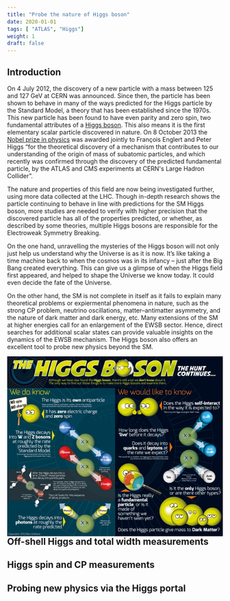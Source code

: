 ```yaml
---
title: "Probe the nature of Higgs boson"
date: 2020-01-01
tags: [ "ATLAS", "Higgs"]
weight: 1
draft: false
---
```


## Introduction
On 4 July 2012, the discovery of a new particle with a mass between 125 and 127 GeV at CERN was announced. Since then, the particle has been shown to behave in many of the ways predicted for the Higgs particle by the Standard Model, a theory that has been established since the 1970s. This new particle has been found to have even parity and zero spin, two fundamental attributes of a [Higgs boson](https://home.cern/science/physics/higgs-boson). This also means it is the first elementary scalar particle discovered in nature. On 8 October 2013 the [Nobel prize in physics](http://www.nobelprize.org/nobel_prizes/physics/laureates/2013/) was awarded jointly to François Englert and Peter Higgs “for the theoretical discovery of a mechanism that contributes to our understanding of the origin of mass of subatomic particles, and which recently was confirmed through the discovery of the predicted fundamental particle, by the ATLAS and CMS experiments at CERN's Large Hadron Collider”.

The nature and properties of this field are now being investigated further, using more data collected at the LHC. Though in-depth research shows the particle continuing to behave in line with predictions for the SM Higgs boson, more studies are needed to verify with higher precision that the discovered particle has all of the properties predicted, or whether, as described by some theories, multiple Higgs bosons are responsible for the Electroweak Symmetry Breaking. 

On the one hand, unravelling the mysteries of the Higgs boson will not only just help us understand why the Universe is as it is now. It’s like taking a time machine back to when the cosmos was in its infancy – just after the Big Bang created everything. This can give us a glimpse of when the Higgs field first appeared, and helped to shape the Universe we know today. It could even decide the fate of the Universe.

On the other hand, the SM is not complete in itself as it fails to explain many theoretical problems or expiermental phenomena in nature, such as the strong CP problem, neutrino oscillations, matter–antimatter asymmetry, and the nature of dark matter and dark energy, etc. Many extensions of the SM at higher energies call for an enlargement of the EWSB sector. Hence, direct searches for additional scalar states can provide valuable insights on the dynamics of the EWSB mechanism. The Higgs boson also offers an excellent tool to probe new physics beyond the SM.


<img style="float: right;" src="figures/Higgs_SFTC.jpeg">

## Off-shell Higgs and total width measurements

## Higgs spin and CP measurements

## Probing new physics via the Higgs portal
